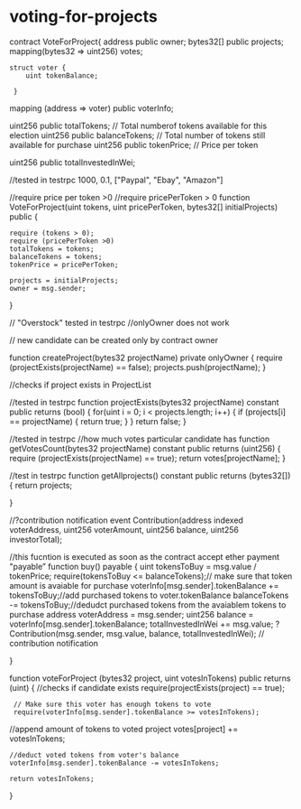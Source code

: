 # voting-for-projects

contract VoteForProject{
    address public owner;
    bytes32[] public projects;
    mapping(bytes32 => uint256) votes;

    struct voter {
        uint tokenBalance;
        
     }
    
   mapping (address => voter) public voterInfo;
    

  
  uint256 public totalTokens; // Total numberof tokens available for this election
  uint256 public balanceTokens; // Total number of tokens still available for purchase
  uint256 public tokenPrice; // Price per token
  
  uint256 public totalInvestedInWei;
  
 
 //tested in testrpc
 1000, 0.1, ["Paypal", "Ebay", "Amazon"]

 //require price per token >0
 //require pricePerToken > 0
function VoteForProject(uint tokens, uint pricePerToken, bytes32[] initialProjects) public  {
   
    require (tokens > 0);
    require (pricePerToken >0)
    totalTokens = tokens;
    balanceTokens = tokens;
    tokenPrice = pricePerToken;

    projects = initialProjects;
    owner = msg.sender;
    
}





// "Overstock"  tested in testrpc
//onlyOwner does not work


// new candidate can be created only by contract owner



function createProject(bytes32 projectName) private onlyOwner {
        require (projectExists(projectName) == false);
        projects.push(projectName);
}

//checks if project exists in ProjectList

//tested in testrpc
function projectExists(bytes32 projectName) constant public returns (bool) {
    for(uint i = 0; i < projects.length; i++) {
      if (projects[i] == projectName) {
        return true;
      }
    }
   return false;
}


//tested in testrpc
//how much votes particular candidate has
function getVotesCount(bytes32 projectName) constant public returns (uint256) {
    require (projectExists(projectName) == true);
    return votes[projectName];
}

  //test in testrpc 
function getAllprojects() constant public returns (bytes32[])  {
    return projects;

}

 
//?contribution notification
event Contribution(address indexed voterAddress, uint256 voterAmount, uint256 balance, uint256 investorTotal);   

//this fucntion is executed as soon as the contract accept ether payment "payable”
 function buy() payable  {
    uint tokensToBuy = msg.value / tokenPrice;
    require(tokensToBuy <= balanceTokens);// make sure that  token amount is avaiable for purchase
    voterInfo[msg.sender].tokenBalance += tokensToBuy;//add purchased tokens to voter.tokenBalance
    balanceTokens -= tokensToBuy;//dedudct purchased tokens from the avaiablem tokens to purchase
    address voterAddress = msg.sender;
    uint256 balance =  voterInfo[msg.sender].tokenBalance;
    totalInvestedInWei += msg.value;
   ? Contribution(msg.sender, msg.value, balance, totalInvestedInWei);      // contribution notification
    
}



 function voteForProject (bytes32 project, uint votesInTokens) public returns (uint) {
     //checks if candidate exists
     require(projectExists(project) == true);

     // Make sure this voter has enough tokens to vote
     require(voterInfo[msg.sender].tokenBalance >= votesInTokens);
   
   //append amount of tokens to voted project
    votes[project] += votesInTokens;
    
    //deduct voted tokens from voter's balance
    voterInfo[msg.sender].tokenBalance -= votesInTokens;

    return votesInTokens;
  }
  
